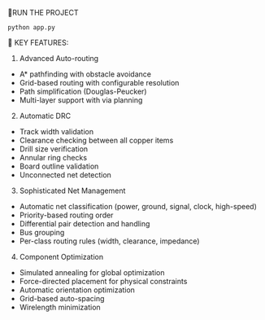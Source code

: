🚀RUN THE PROJECT
```
python app.py
```
🎯 KEY FEATURES:
1. Advanced Auto-routing

- A* pathfinding with obstacle avoidance
- Grid-based routing with configurable resolution
- Path simplification (Douglas-Peucker)
- Multi-layer support with via planning

2. Automatic DRC

- Track width validation
- Clearance checking between all copper items
- Drill size verification
- Annular ring checks
- Board outline validation
- Unconnected net detection

3. Sophisticated Net Management

- Automatic net classification (power, ground, signal, clock, high-speed)
- Priority-based routing order
- Differential pair detection and handling
- Bus grouping
- Per-class routing rules (width, clearance, impedance)

4. Component Optimization

- Simulated annealing for global optimization
- Force-directed placement for physical constraints
- Automatic orientation optimization
- Grid-based auto-spacing
- Wirelength minimization
